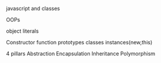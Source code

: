 javascript and classes

OOPs

object literals

Constructor function
prototypes
classes
instances(new,this)

4 pillars
Abstraction
Encapsulation
Inheritance
Polymorphism

